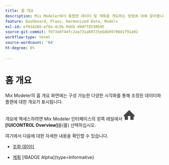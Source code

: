 ```yaml
---
title: 홈 개요
description: Mix Modeler에서 통합한 데이터 및 계획을 개요하는 방법에 대해 알아봅니다.
feature: Dashboard, Plans, Harmonized Data, Models
exl-id: ef034268-ef0a-4c9b-9dd5-d98ff8150b95
source-git-commit: f073e8f44fc2aa731a69725ebdb99700d1f91a91
workflow-type: tm+mt
source-wordcount: '64'
ht-degree: 0%

---
```


# 홈 개요


Mix Modeler의 홈 개요 화면에는 구성 가능한 다양한 시각화를 통해 조정된 데이터와 플랜에 대한 개요가 표시됩니다.

개요에 액세스하려면 Mix Modeler 인터페이스의 왼쪽 레일에서 ![홈](/help/assets/icons/Home.svg) **[!UICONTROL Overview]**&#x200B;을(를) 선택하십시오.

여기에서 다음에 대한 자세한 내용을 확인할 수 있습니다.

* [조화 데이터](harmonized-data.md)

* [계획](plans.md) [!BADGE Alpha]{type=Informative}
